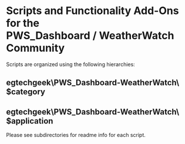 # Scripts and Functionality Add-Ons for the <br> PWS_Dashboard / WeatherWatch Community

Scripts are organized using the following hierarchies: 

## egtechgeek\PWS_Dashboard-WeatherWatch\ $category
## egtechgeek\PWS_Dashboard-WeatherWatch\ $application

Please see subdirectories for readme info for each script.
